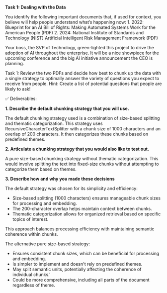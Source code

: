 **Task 1: Dealing with the Data**

You identify the following important documents that, if used for context, you believe will help people understand what’s happening now:
    1. 2022: Blueprint for an AI Bill of Rights: Making Automated Systems Work for the American People (PDF)
    2. 2024: National Institute of Standards and Technology (NIST) Artificial Intelligent Risk Management Framework (PDF)

Your boss, the SVP of Technology, green-lighted this project to drive the adoption of AI throughout the enterprise. It will be a nice showpiece for the upcoming conference and the big AI initiative announcement the CEO is planning.


Task 1: Review the two PDFs and decide how best to chunk up the data with a single strategy to optimally answer the variety of questions you expect to receive from people.
Hint: Create a list of potential questions that people are likely to ask!




✅ Deliverables:

**1. Describe the default chunking strategy that you will use.**

The default chunking strategy used is a combination of size-based splitting and thematic categorization. 
This strategy uses RecursiveCharacterTextSplitter with a chunk size of 1000 characters and an overlap of 200 characters. It then categorizes these chunks based on predefined themes.

**2.  Articulate a chunking strategy that you would also like to test out.**
    

A pure size-based chunking strategy without thematic categorization. This would involve splitting the text into fixed-size chunks without attempting to categorize them based on themes.

**3. Describe how and why you made these decisions**

The default strategy was chosen for its simplicity and efficiency:

* Size-based splitting (1000 characters) ensures manageable chunk sizes for processing and embedding.
* The 200-character overlap helps maintain context between chunks.
* Thematic categorization allows for organized retrieval based on specific topics of interest.

This approach balances processing efficiency with maintaining semantic coherence within chunks.

The alternative pure size-based strategy:
* Ensures consistent chunk sizes, which can be beneficial for processing and embedding.
* Is simpler to implement and doesn't rely on predefined themes.
* May split semantic units, potentially affecting the coherence of individual chunks.'
* Could be more comprehensive, including all parts of the document regardless of theme.






